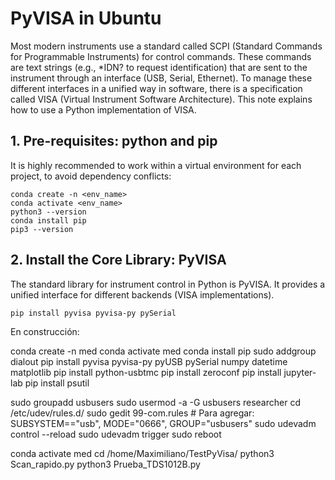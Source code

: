 # PyVISA in Ubuntu 

Most modern instruments use a standard called SCPI (Standard Commands for Programmable Instruments) for control commands. These commands are text strings (e.g., *IDN? to request identification) that are sent to the instrument through an interface (USB, Serial, Ethernet).
To manage these different interfaces in a unified way in software, there is a specification called VISA (Virtual Instrument Software Architecture). This note explains how to use a Python implementation of VISA.

## 1. Pre-requisites: python and pip
It is highly recommended to work within a virtual environment for each project, to avoid dependency conflicts:

```
conda create -n <env_name>
conda activate <env_name>
python3 --version
conda install pip
pip3 --version
```

## 2. Install the Core Library: PyVISA
The standard library for instrument control in Python is PyVISA. It provides a unified interface for different backends (VISA implementations). 

```
pip install pyvisa pyvisa-py pySerial
```

En construcción:

conda create -n med
conda activate med
conda install pip
sudo addgroup <username> dialout
pip install pyvisa pyvisa-py pyUSB pySerial numpy datetime matplotlib
pip install python-usbtmc
pip install zeroconf
pip install jupyter-lab
pip install psutil

sudo groupadd usbusers
sudo usermod -a -G usbusers researcher
cd /etc/udev/rules.d/
sudo gedit 99-com.rules # Para agregar: SUBSYSTEM=="usb", MODE="0666", GROUP="usbusers"
sudo udevadm control --reload
sudo udevadm trigger
sudo reboot

conda activate med
cd /home/Maximiliano/TestPyVisa/
python3 Scan_rapido.py 
python3 Prueba_TDS1012B.py 
